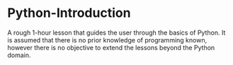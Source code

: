 # Python-Introduction
A rough 1-hour lesson that guides the user through the basics of Python. It is assumed that there is no prior knowledge of programming known, however there is no objective to extend the lessons beyond the Python domain.
